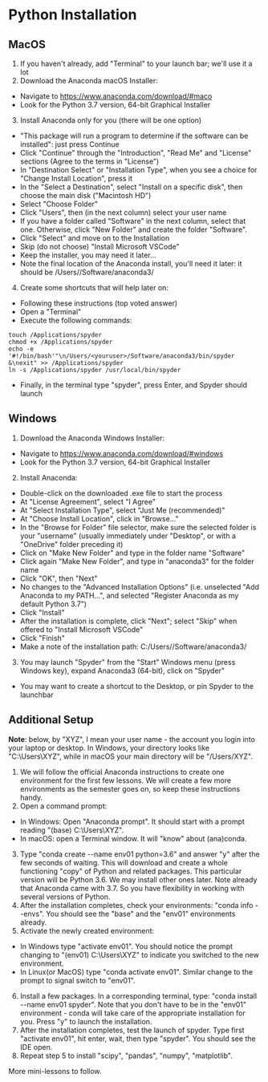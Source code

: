 # Python Installation 
## MacOS
1. If you haven't already, add "Terminal" to your launch bar; we'll use it a lot
2. Download the Anaconda macOS Installer:
* Navigate to https://www.anaconda.com/download/#maco 
* Look for the Python 3.7 version, 64-bit Graphical Installer
3. Install Anaconda only for you (there will be one option)
* "This package will run a program to determine if the software can be installed": just press Continue
* Click "Continue" through the "Introduction", "Read Me" and "License" sections (Agree to the terms in "License")
* In "Destination Select" or "Installation Type", when you see a choice for "Change Install Location", press it
* In the "Select a Destination", select "Install on a specific disk", then choose the main disk ("Macintosh HD")
* Select "Choose Folder"
* Click "Users", then (in the next column) select your user name
* If you have a folder called "Software" in the next column, select that one. Otherwise, click "New Folder" and create the folder "Software". 
* Click "Select" and move on to the Installation
* Skip (do not choose) "Install Microsoft VSCode"
* Keep the installer, you may need it later...
* Note the final location of the Anaconda install, you'll need it later: it should be /Users/<youruser>/Software/anaconda3/
4. Create some shortcuts that will help later on:
* Following these instructions (top voted answer)
* Open a "Terminal"
* Execute the following commands:
```shell
touch /Applications/spyder
chmod +x /Applications/spyder
echo -e '#!/bin/bash'"\n/Users/<youruser>/Software/anaconda3/bin/spyder &\nexit" >> /Applications/spyder
ln -s /Applications/spyder /usr/local/bin/spyder
```
* Finally, in the terminal type "spyder", press Enter, and Spyder should launch

## Windows
1. Download the Anaconda Windows Installer:
* Navigate to https://www.anaconda.com/download/#windows 
* Look for the Python 3.7 version, 64-bit Graphical Installer
2. Install Anaconda:
* Double-click on the downloaded .exe file to start the process
* At "License Agreement", select "I Agree"
* At "Select Installation Type", select "Just Me (recommended)"
* At "Choose Install Location", click in "Browse..."
* In the "Browse for Folder" file selector, make sure the selected folder is your "username" (usually immediately under "Desktop", or with a "OneDrive" folder preceding it)
* Click on "Make New Folder" and type in the folder name "Software"
* Click again "Make New Folder", and type in "anaconda3" for the folder name
* Click "OK", then "Next"
* No changes to the "Advanced Installation Options" (i.e. unselected "Add Anaconda to my PATH...", and selected "Register Anaconda as my default Python 3.7")
* Click "Install"
* After the installation is complete, click "Next"; select "Skip" when offered to "Install Microsoft VSCode"
* Click "Finish"
* Make a note of the installation path: C:/Users/<youruser>/Software/anaconda3/
3. You may launch "Spyder" from the "Start" Windows menu (press Windows key), expand Anaconda3 (64-bit), click on "Spyder"
* You may want to create a shortcut to the Desktop, or pin Spyder to the launchbar

## Additional Setup 
**Note**: below, by "XYZ", I mean your user name - the account you login into your laptop or desktop. In Windows, your directory looks like "C:\Users\XYZ", while in macOS your main directory will be "/Users/XYZ".

1. We will follow the official Anaconda instructions to create one environment for the first few lessons. We will create a few more environments as the semester goes on, so keep these instructions handy.
2. Open a command prompt:
* In Windows: Open "Anaconda prompt". It should start with a prompt reading "(base) C:\Users\XYZ".
* In macOS: open a Terminal window. It will "know" about (ana)conda.
3. Type "conda create --name env01 python=3.6" and answer "y" after the few seconds of waiting. This will download and create a whole functioning "copy" of Python and related packages. This particular version will be Python 3.6. We may install other ones later. Note already that Anaconda came with 3.7. So you have flexibility in working with several versions of Python.
4. After the installation completes, check your environments: "conda info --envs". You should see the "base" and the "env01" environments already.
5. Activate the newly created environment:
* In Windows type "activate env01". You should notice the prompt changing to "(env01) C:\Users\XYZ" to indicate you switched to the new environment.
* In Linux(or MacOS) type "conda activate env01". Similar change to the prompt to signal switch to "env01".
6. Install a few packages. In a corresponding terminal, type: "conda install --name env01 spyder". Note that you don't have to be in the "env01" environment - conda will take care of the appropriate installation for you. Press "y" to launch the installation.
7. After the installation completes, test the launch of spyder. Type first "activate env01", hit enter, wait, then type "spyder". You should see the IDE open.
8. Repeat step 5 to install "scipy", "pandas", "numpy", "matplotlib".

More mini-lessons to follow. 
